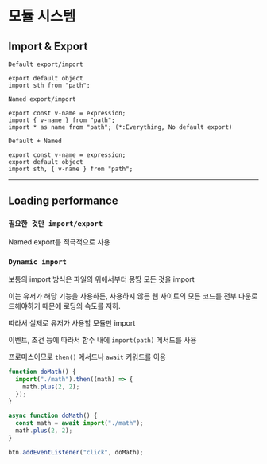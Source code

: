 # 모듈 시스템

## Import & Export

`Default export/import`

```
export default object
import sth from "path";
```

`Named export/import`

```
export const v-name = expression;
import { v-name } from "path";
import * as name from "path"; (*:Everything, No default export)
```

`Default + Named`

```
export const v-name = expression;
export default object
import sth, { v-name } from "path";
```

<hr>

## Loading performance

### `필요한 것만 import/export`

Named export를 적극적으로 사용

### `Dynamic import`

보통의 import 방식은 파일의 위에서부터 몽땅 모든 것을 import

이는 유저가 해당 기능을 사용하든, 사용하지 않든 웹 사이트의 모든 코드를 전부 다운로드해야하기 때문에 로딩의 속도를 저하.

따라서 실제로 유저가 사용할 모듈만 import

이벤트, 조건 등에 따라서 함수 내에 `import(path)` 메서드를 사용

프로미스이므로 `then()` 메서드나 `await` 키워드를 이용

```js
function doMath() {
  import("./math").then((math) => {
    math.plus(2, 2);
  });
}

async function doMath() {
  const math = await import("./math");
  math.plus(2, 2);
}

btn.addEventListener("click", doMath);
```
